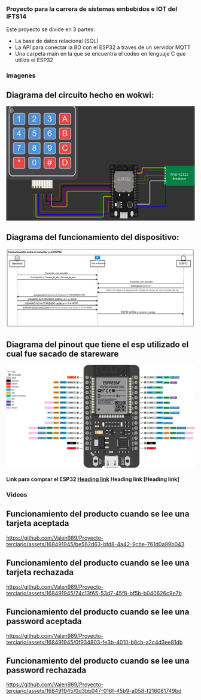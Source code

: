 ### Proyecto para la carrera de sistemas embebidos e IOT del IFTS14


Este proyecto se divide en 3 partes: 
-  La base de datos relacional (SQL)
- La API para conectar la BD con el ESP32 a traves de un servidor MQTT
- Una carpeta main en la que se encuentra el codeo en lenguaje C que utiliza el ESP32

### Imagenes

## Diagrama del circuito hecho en wokwi:

![diagramawokwi](./imgs/wokwi.jpg)

## Diagrama del funcionamiento del dispositivo:

![diagramafuncionamiento](./imgs/funcionamiento.jpg)

## Diagrama del pinout que tiene el esp utilizado el cual fue sacado de stareware

![gpios](./imgs/pinoutesp32.jpg)

#### Link para comprar el ESP32 [Heading link](https://tienda.starware.com.ar/producto/placa-desarrollo-espressif-esp32-ch9102x-dual-core-wifi-bluetooth/ "Heading link") Heading link [Heading link]


### Videos

## Funcionamiento del producto cuando se lee una tarjeta aceptada

https://github.com/Valen989/Proyecto-terciario/assets/168491945/be562d63-bfd8-4a42-9cbe-761d0a99b043

## Funcionamiento del producto cuando se lee una tarjeta rechazada

https://github.com/Valen989/Proyecto-terciario/assets/168491945/24c13f65-53d7-45f8-bf5b-b040626c9e7b

## Funcionamiento del producto cuando se lee una password aceptada

https://github.com/Valen989/Proyecto-terciario/assets/168491945/0f934803-fe3b-4010-b8cb-a2c4d3ee81db

## Funcionamiento del producto cuando se lee una password rechazada

https://github.com/Valen989/Proyecto-terciario/assets/168491945/0d3bb047-016f-45b9-a058-f216081749bd


